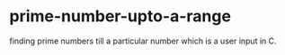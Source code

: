 # prime-number-upto-a-range
finding prime numbers till a particular number which is a user input in C.
